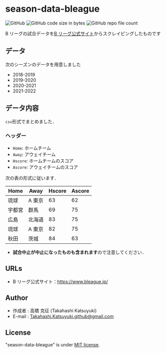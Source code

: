 # season-data-bleague

![GitHub](https://img.shields.io/github/license/kkml4220/season-data-bleague)
![GitHub code size in bytes](https://img.shields.io/github/languages/code-size/kkml4220/season-data-bleague)
![GitHub repo file count](https://img.shields.io/github/directory-file-count/kkml4220/season-data-bleague)

B リーグの試合データを[B リーグ公式サイト](https://www.bleague.jp/)からスクレイピングしたものです

## データ

次のシーズンのデータを用意しました

- 2018-2019
- 2019-2020
- 2020-2021
- 2021-2022

## データ内容

`csv`形式でまとめました．

### ヘッダー

- `Home`: ホームチーム
- `Away`: アウェイチーム
- `Hscore`: ホームチームのスコア
- `Ascore`: アウェイチームのスコア

次の表の形式に従います．

| Home   | Away   | Hscore | Ascore |
| ------ | ------ | ------ | ------ |
| 琉球   | A 東京 | 63     | 62     |
| 宇都宮 | 群馬   | 69     | 75     |
| 広島   | 北海道 | 83     | 75     |
| 琉球   | A 東京 | 82     | 75     |
| 秋田   | 茨城   | 84     | 63     |

- **試合中止が中止になったものも含まれます**ので注意してください．

## URLs

- B リーグ公式サイト：<https://www.bleague.jp/>

## Author

- 作成者 : 高橋 克征 (Takahashi Katsuyuki)
- E-mail : [Takahashi.Katsuyuki.github@gmail.com](Takahashi.Katsuyuki.github@gmail.com)

## License

"season-data-bleague" is under [MIT license](https://en.wikipedia.org/wiki/MIT_License).
